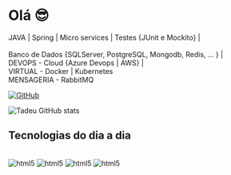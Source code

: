 # Olá 😎



JAVA | Spring | Micro services | Testes {JUnit e Mockito} |<br>
<br>
Banco de Dados {SQLServer, PostgreSQL, Mongodb, Redis, … } | <br>
DEVOPS - Cloud {Azure Devops | AWS} | <br>
VIRTUAL - Docker | Kubernetes <br>
MENSAGERIA - RabbitMQ<br>




[![GitHub](https://img.shields.io/badge/GitHub-100000?style=for-the-badge&logo=github&logoColor=whit)](https://github.com/TadeuFilho)



![Tadeu GitHub stats](https://github-readme-stats.vercel.app/api?username=TadeuFilho&show_icons=true&theme=dracula)



## Tecnologias do dia a dia



<div style="display: inline-block"><br/>
<img alt="html5" src="https://img.shields.io/badge/Java-ED8B00?style=for-the-badge&logo=java&logoColor=white">
<img alt="html5" src="https://img.shields.io/badge/Spring-6DB33F?style=for-the-badge&logo=spring&logoColor=white">
<img alt="html5" src="https://img.shields.io/badge/Microsoft_Azure-0089D6?style=for-the-badge&logo=microsoft-azure&logoColor=white">
<img alt="html5" src="https://img.shields.io/badge/MongoDB-4EA94B?style=for-the-badge&logo=mongodb&logoColor=white">
</div>
